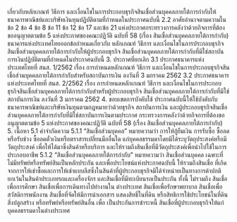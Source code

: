เกี่ยวกับหลักเกณฑ์ วิธีการ และเงื่อนไขในการประกอบธุรกิจสินเชื่อส่วนบุคคลภายใต้การกำกับให้
ธนาคารพาณิชย์และบริษัทเงินทุนปฏิบัติตามที่กําหนดในประกาศฉบับนี้
2.2 อาศัยอำนาจตามความในข้อ 2 ข้อ 4 ข้อ 8 ข้อ 11 ข้อ 12 ข้อ 17 และข้อ 21
แห่งประกาศกระทรวงการคลังว่าด้วยกิจการที่ต้องขออนุญาตตามข้อ 5 แห่งประกาศของคณะปฏิวัติ
ฉบับที่ 58 (เรื่อง สินเชื่อส่วนบุคคลภายใต้การกำกับ) ธนาคารแห่งประเทศไทยออกข้อกำหนดเกี่ยวกับ
หลักเกณฑ์ วิธีการ และเงื่อนไขในการประกอบธุรกิจสินเชื่อส่วนบุคคลภายใต้การกำกับให้ผู้ประกอบธุรกิจ
สินเชื่อส่วนบุคคลภายใต้การกำกับที่มิใช่สถาบันการเงินปฏิบัติตามที่กำหนดในประกาศฉบับนี้
3. ประกาศที่ยกเลิก
3.1 ประกาศธนาคารแห่งประเทศไทยที่ สนส. 1/2562 เรื่อง การกำหนดหลักเกณฑ์
วิธีการ และเงื่อนไขในการประกอบธุรกิจสินเชื่อส่วนบุคคลภายใต้การกำกับสำหรับสถาบันการเงิน
ลงวันที่ 3 มกราคม 2562
3.2 ประกาศธนาคารแห่งประเทศไทยที่ สนส. 2/2562 เรื่อง การกำหนดหลักเกณฑ์
วิธีการ และเงื่อนไขในการประกอบธุรกิจสินเชื่อส่วนบุคคลภายใต้การกำกับสำหรับผู้ประกอบธุรกิจ
สินเชื่อส่วนบุคคลภายใต้การกำกับที่มิใช่สถาบันการเงิน ลงวันที่ 3 มกราคม 2562
4. ขอบเขตการบังคับใช้
ประกาศฉบับนี้ให้ใช้บังคับกับธนาคารพาณิชย์และบริษัทเงินทุนตามกฎหมายว่าด้วยธุรกิจ
สถาบันการเงิน และผู้ประกอบธุรกิจสินเชื่อส่วนบุคคลภายใต้การกำกับที่มิใช่สถาบันการเงินตามประกาศ
กระทรวงการคลังว่าด้วยกิจการที่ต้องขออนุญาตตามข้อ 5 แห่งประกาศของคณะปฏิวัติ ฉบับที่ 58
(เรื่อง สินเชื่อส่วนบุคคลภายใต้การกำกับ)
5. เนื้อหา
5.1 คำจำกัดความ
5.1.1 “สินเชื่อส่วนบุคคล” หมายความว่า การให้กู้ยืมเงิน การรับซื้อ ซื้อลด หรือรับช่วง
ซื้อลดตั๋วเงินหรือตราสารเปลี่ยนมืออื่นใด แก่บุคคลธรรมดาโดยมิได้ระบุวัตถุประสงค์หรือมีวัตถุประสงค์
เพื่อให้ได้มาซึ่งสินค้าหรือบริการ และให้รวมถึงสินเชื่อที่มีวัตถุประสงค์เพื่อนำไปใช้ในการประกอบอาชีพ
5.1.2 “สินเชื่อส่วนบุคคลภายใต้การกำกับ” หมายความว่า สินเชื่อส่วนบุคคล
เฉพาะที่ไม่มีทรัพย์หรือทรัพย์สินเป็นหลักประกัน และเพื่อประโยชน์แห่งประกาศฉบับนี้ ให้รวมถึงสินเชื่อ
ที่เกิดจากการให้เช่าซื้อและการให้เช่าแบบลีสซิ่งในสินค้าที่ผู้ประกอบธุรกิจมิได้จำหน่ายเป็นทางการค้าปกติ
ยกเว้นในสินค้าประเภทรถและเครื่องจักร และสินเชื่อที่มีทะเบียนรถเป็นประกัน
ทั้งนี้ ไม่รวมถึง สินเชื่อเพื่อการศึกษา สินเชื่อเพื่อการเดินทางไปทํางานใน
ต่างประเทศ สินเชื่อเพื่อรักษาพยาบาล สินเชื่อเพื่อสวัสดิการพนักงาน สินเชื่อที่จัดให้มีการนำเอกสาร
แสดงสิทธิ์ในที่ดิน หรือสิทธิการใช้ประโยชน์ในที่ดิน สิ่งปลูกสร้าง หรือทรัพย์หรือทรัพย์สินอื่น เพื่อ
เป็นประกันการชำระหนี้ สินเชื่อที่ผู้ประกอบธุรกิจให้แก่บุคคลธรรมดาในต่างประเทศ
